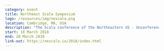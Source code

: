 ```yaml
---
category: event
title: Northeast Scala Symposium
logo: /resources/img/nescala.png
location: Cambridge, MA, USA
description: "The Scala conference of the Northeastern US - Unconference + NE Scala + Typelevel Summit"
start: 18 March 2018
end: 20 March 2018
link-out: https://nescala.io/2018/index.html
---
```

